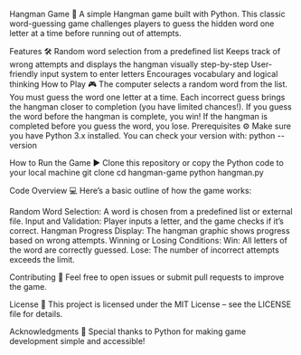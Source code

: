 Hangman Game 🎯
A simple Hangman game built with Python. This classic word-guessing game challenges players to guess the hidden word one letter at a time before running out of attempts.

Features 🛠️
Random word selection from a predefined list
Keeps track of wrong attempts and displays the hangman visually step-by-step
User-friendly input system to enter letters
Encourages vocabulary and logical thinking
How to Play 🎮
The computer selects a random word from the list.
You must guess the word one letter at a time.
Each incorrect guess brings the hangman closer to completion (you have limited chances!).
If you guess the word before the hangman is complete, you win!
If the hangman is completed before you guess the word, you lose.
Prerequisites ⚙️
Make sure you have Python 3.x installed. You can check your version with:
python --version

How to Run the Game ▶️
Clone this repository or copy the Python code to your local machine
git clone <your-repository-url>
cd hangman-game
python hangman.py

Code Overview 💻
Here’s a basic outline of how the game works:

Random Word Selection:
A word is chosen from a predefined list or external file.
Input and Validation:
Player inputs a letter, and the game checks if it’s correct.
Hangman Progress Display:
The hangman graphic shows progress based on wrong attempts.
Winning or Losing Conditions:
Win: All letters of the word are correctly guessed.
Lose: The number of incorrect attempts exceeds the limit.

Contributing 🤝
Feel free to open issues or submit pull requests to improve the game.

License 📜
This project is licensed under the MIT License – see the LICENSE file for details.

Acknowledgments 🌟
Special thanks to Python for making game development simple and accessible!
